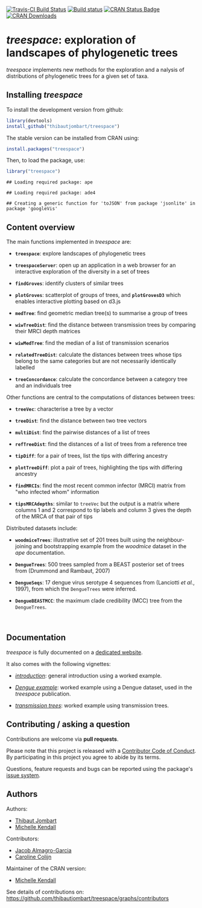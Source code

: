 [![Travis-CI Build Status](https://travis-ci.org/thibautjombart/treespace.png?branch=master)](https://travis-ci.org/thibautjombart/treespace)
[![Build status](https://ci.appveyor.com/api/projects/status/klr8khh1ieb26rh4/branch/master?svg=true)](https://ci.appveyor.com/project/thibautjombart/treespace/branch/master)
[![CRAN Status Badge](http://www.r-pkg.org/badges/version/treespace)](https://cran.r-project.org/package=treespace)
[![CRAN Downloads](https://cranlogs.r-pkg.org/badges/treespace)](https://cran.r-project.org/package=treespace)




*treespace*: exploration of landscapes of phylogenetic trees
============================================================

*treespace* implements new methods for the exploration and a nalysis of
distributions of phylogenetic trees for a given set of taxa.


Installing *treespace*
-------------
To install the development version from github:

```r
library(devtools)
install_github("thibautjombart/treespace")
```

The stable version can be installed from CRAN using:

```r
install.packages("treespace")
```

Then, to load the package, use:

```r
library("treespace")
```

```
## Loading required package: ape
```

```
## Loading required package: ade4
```

```
## Creating a generic function for 'toJSON' from package 'jsonlite' in package 'googleVis'
```


Content overview
----------------

The main functions implemented in *treespace* are:

* __`treespace`__: explore landscapes of phylogenetic trees

* __`treespaceServer`__: open up an application in a web browser for an
  interactive exploration of the diversity in a set of trees

* __`findGroves`__: identify clusters of similar trees

* __`plotGroves`__: scatterplot of groups of trees, and __`plotGrovesD3`__ which
  enables interactive plotting based on d3.js

* __`medTree`__: find geometric median tree(s) to summarise a group of trees

* __`wiwTreeDist`__: find the distance between transmission trees by comparing their MRCI depth matrices

* __`wiwMedTree`__: find the median of a list of transmission scenarios

* __`relatedTreeDist`__: calculate the distances between trees whose tips belong to the same categories but are not necessarily identically labelled

* __`treeConcordance`__: calculate the concordance between a category tree and an individuals tree


Other functions are central to the computations of distances between trees:

* __`treeVec`__: characterise a tree by a vector

* __`treeDist`__: find the distance between two tree vectors

* __`multiDist`__: find the pairwise distances of a list of trees

* __`refTreeDist`__: find the distances of a list of trees from a reference tree

* __`tipDiff`__: for a pair of trees, list the tips with differing ancestry

* __`plotTreeDiff`__: plot a pair of trees, highlighting the tips with differing
  ancestry

* __`findMRCIs`__: find the most recent common infector (MRCI) matrix from "who infected whom" information

* __`tipsMRCAdepths`__: similar to `treeVec` but the output is a matrix where columns 1 and 2 correspond to tip labels and column 3 gives the depth of the MRCA of that pair of tips


Distributed datasets include:

* __`woodmiceTrees`__: illustrative set of 201 trees built using the
  neighbour-joining and bootstrapping example from the *woodmice* dataset in the
  *ape* documentation.

* __`DengueTrees`__: 500 trees sampled from a BEAST posterior set of trees from
  (Drummond and Rambaut, 2007)

* __`DengueSeqs`__: 17 dengue virus serotype 4 sequences from (Lanciotti *et
  al.*, 1997), from which the `DengueTrees` were inferred.

* __`DengueBEASTMCC`__: the maximum clade credibility (MCC) tree from the
  `DengueTrees`.




<br>

Documentation
-------------

*treespace* is fully documented on a [dedicated
 website](https://thibautjombart.github.io/treespace/). 

It also comes with the following vignettes:

-
  [*introduction*](https://thibautjombart.github.io/treespace/articles/introduction.html):
  general introduction using a worked example.

- [*Dengue
  example*](https://thibautjombart.github.io/treespace/articles/DengueVignette.html):
  worked example using a Dengue dataset, used in the *treespace* publication.

- [*transmission
  trees*](https://thibautjombart.github.io/treespace/articles/TransmissionTreesVignette.html):
  worked example using transmission trees.




Contributing / asking a question
--------------------------------
Contributions are welcome via **pull requests**.

Please note that this project is released with a [Contributor Code of
Conduct](CONDUCT.md). By participating in this project you agree to abide by its
terms.

Questions, feature requests and bugs can be reported using the package's [issue
system](https://github.com/thibautjombart/treespace/issues).




Authors
-------
Authors:
* [Thibaut Jombart](https://sites.google.com/site/thibautjombart/)
* [Michelle Kendall](http://www.imperial.ac.uk/people/m.kendall)

Contributors:
* [Jacob Almagro-Garcia](http://www.well.ox.ac.uk/jacob-almagro-garcia)
* [Caroline Colijn](http://www.imperial.ac.uk/people/c.colijn)

Maintainer of the CRAN version:
* [Michelle Kendall](http://www.imperial.ac.uk/people/m.kendall)



See details of contributions on: <br>
https://github.com/thibautjombart/treespace/graphs/contributors

